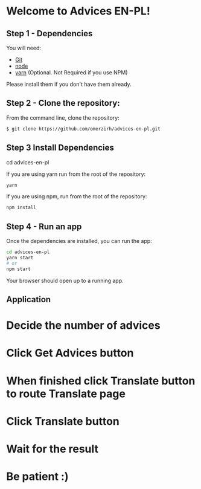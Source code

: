 # Welcome to Advices EN-PL!

## Step 1 - Dependencies

You will need:

* [Git](http://git-scm.com/downloads)
* [node](https://nodejs.org/)
* [yarn](https://yarnpkg.com/en/docs/install) (Optional. Not Required if you use NPM)

Please install them if you don't have them already.

## Step 2 - Clone the repository:

From the command line, clone the repository:

```sh
$ git clone https://github.com/omerzirh/advices-en-pl.git
```

## Step 3 Install Dependencies

cd advices-en-pl

If you are using yarn run from the root of the repository:

```sh
yarn
```

If you are using npm, run from the root of the repository:

```sh
npm install
```

## Step 4 - Run an app

Once the dependencies are installed, you can run the app:

```sh
cd advices-en-pl
yarn start
# or
npm start
```

Your browser should open up to a running app.

## Application

 # Decide the number of advices
 # Click Get Advices button 
 # When finished click Translate button to route Translate page
 # Click Translate button
 # Wait for the result
 # Be patient :)
 
 

